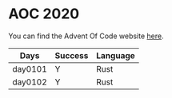 # AOC 2020

You can find the Advent Of Code website [here](https://adventofcode.com/2020).

| Days    | Success | Language |
| ------- | ------- | -------- |
| day0101 | Y       | Rust     |
| day0102 | Y       | Rust     |
